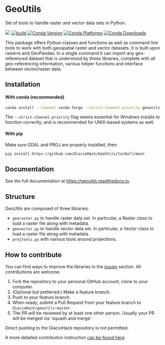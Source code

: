 # GeoUtils
Set of tools to handle raster and vector data sets in Python.

![](https://readthedocs.org/projects/geoutils/badge/?version=latest)
[![build](https://github.com/GlacioHack/GeoUtils/actions/workflows/python-app.yml/badge.svg)](https://github.com/GlacioHack/GeoUtils/actions/workflows/python-app.yml)
[![Conda Version](https://img.shields.io/conda/vn/conda-forge/geoutils.svg)](https://anaconda.org/conda-forge/geoutils)
[![Conda Platforms](https://img.shields.io/conda/pn/conda-forge/geoutils.svg)](https://anaconda.org/conda-forge/geoutils)
[![Conda Downloads](https://img.shields.io/conda/dn/conda-forge/geoutils.svg)](https://anaconda.org/conda-forge/geoutils)

This package offers Python classes and functions as well as command line tools to work with both geospatial raster and vector datasets. It is built upon rasterio and GeoPandas. In a single command it can import any geo-referenced dataset that is understood by these libraries, complete with all geo-referencing information, various helper functions and interface between vector/raster data.


## Installation

#### With conda (recommended)
```bash
conda install --channel conda-forge --strict-channel-priority geoutils
```
The `--strict-channel-priority` flag seems essential for Windows installs to function correctly, and is recommended for UNIX-based systems as well.

#### With pip
Make sure GDAL and PROJ are properly installed, then:
```bash
pip install https://github.com/GlacioHack/GeoUtils/tarball/main
```

## Documentation
See the full documentation at https://geoutils.readthedocs.io.


## Structure

GeoUtils are composed of three libraries:
- `georaster.py` to handle raster data set. In particular, a Raster class to load a raster file along with metadata.
- `geovector.py` to handle vector data set. In particular, a Vector class to load a raster file along with metadata.
- `projtools.py` with various tools around projections.


## How to contribute

You can find ways to improve the libraries in the [issues](https://github.com/GlacioHack/GeoUtils/issues) section. All contributions are welcome.

1. Fork the repository to your personal GitHub account, clone to your computer.
2. (Optional but preferred:) Make a feature branch.
3. Push to your feature branch.
4. When ready, submit a Pull Request from your feature branch to `GlacioHack/geoutils:master`.
5. The PR will be reviewed by at least one other person. Usually your PR will be merged via 'squash and merge'.

Direct pushing to the GlacioHack repository is not permitted.

A more detailed contribution instruction [can be found here](CONTRIBUTING.md).
